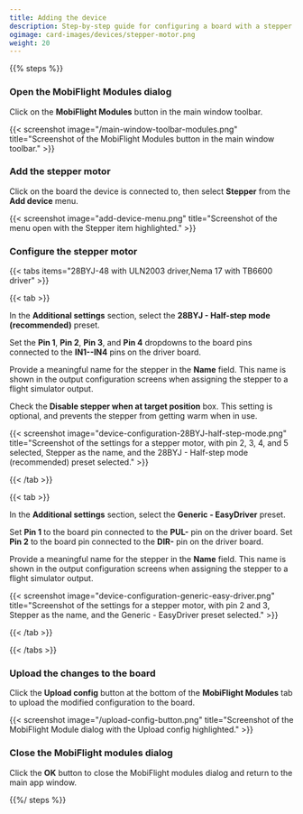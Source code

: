 ```yaml
---
title: Adding the device
description: Step-by-step guide for configuring a board with a stepper motor in MobiFlight.
ogimage: card-images/devices/stepper-motor.png
weight: 20
---
```


{{% steps %}}

### Open the MobiFlight Modules dialog

Click on the **MobiFlight Modules** button in the main window toolbar.

{{< screenshot image="/main-window-toolbar-modules.png" title="Screenshot of the MobiFlight Modules button in the main window toolbar." >}}

### Add the stepper motor

Click on the board the device is connected to, then select **Stepper** from the **Add device** menu.

{{< screenshot image="add-device-menu.png" title="Screenshot of the menu open with the Stepper item highlighted." >}}

### Configure the stepper motor

{{< tabs items="28BYJ-48 with ULN2003 driver,Nema 17 with TB6600 driver" >}}

{{< tab >}}

In the **Additional settings** section, select the **28BYJ - Half-step mode (recommended)** preset.

Set the **Pin 1**, **Pin 2**, **Pin 3**, and **Pin 4** dropdowns to the board pins connected to the **IN1--IN4** pins on the driver board.

Provide a meaningful name for the stepper in the **Name** field. This name is shown in the output configuration screens when assigning the stepper to a flight simulator output.

Check the **Disable stepper when at target position** box. This setting is optional, and prevents the stepper from getting warm when in use.

{{< screenshot image="device-configuration-28BYJ-half-step-mode.png" title="Screenshot of the settings for a stepper motor, with pin 2, 3, 4, and 5 selected, Stepper as the name, and the 28BYJ - Half-step mode (recommended) preset selected." >}}

{{< /tab >}}

{{< tab >}}

In the **Additional settings** section, select the **Generic - EasyDriver** preset.

Set **Pin 1** to the board pin connected to the **PUL-** pin on the driver board. Set **Pin 2** to the board pin connected to the **DIR-** pin on the driver board.

Provide a meaningful name for the stepper in the **Name** field. This name is shown in the output configuration screens when assigning the stepper to a flight simulator output.

{{< screenshot image="device-configuration-generic-easy-driver.png" title="Screenshot of the settings for a stepper motor, with pin 2 and 3, Stepper as the name, and the Generic - EasyDriver preset selected." >}}

{{< /tab >}}

{{< /tabs >}}

### Upload the changes to the board

Click the **Upload config** button at the bottom of the **MobiFlight Modules** tab to upload the modified configuration to the board.

{{< screenshot image="/upload-config-button.png" title="Screenshot of the MobiFlight Module dialog with the Upload config highlighted." >}}

### Close the MobiFlight modules dialog

Click the **OK** button to close the MobiFlight modules dialog and return to the main app window.

{{%/ steps %}}
